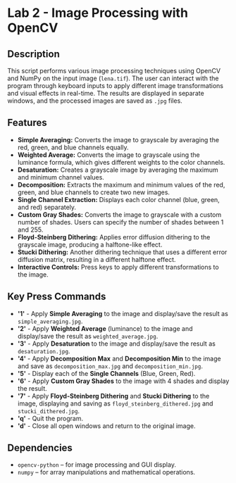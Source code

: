 # Lab 2 - Image Processing with OpenCV

## Description

This script performs various image processing techniques using OpenCV and NumPy on the input image (`lena.tif`). The user can interact with the program through keyboard inputs to apply different image transformations and visual effects in real-time. The results are displayed in separate windows, and the processed images are saved as `.jpg` files.

## Features

- **Simple Averaging:** Converts the image to grayscale by averaging the red, green, and blue channels equally.
- **Weighted Average:** Converts the image to grayscale using the luminance formula, which gives different weights to the color channels.
- **Desaturation:** Creates a grayscale image by averaging the maximum and minimum channel values.
- **Decomposition:** Extracts the maximum and minimum values of the red, green, and blue channels to create two new images.
- **Single Channel Extraction:** Displays each color channel (blue, green, and red) separately.
- **Custom Gray Shades:** Converts the image to grayscale with a custom number of shades. Users can specify the number of shades between 1 and 255.
- **Floyd-Steinberg Dithering:** Applies error diffusion dithering to the grayscale image, producing a halftone-like effect.
- **Stucki Dithering:** Another dithering technique that uses a different error diffusion matrix, resulting in a different halftone effect.
- **Interactive Controls:** Press keys to apply different transformations to the image.

## Key Press Commands

- **'1'** - Apply **Simple Averaging** to the image and display/save the result as `simple_averaging.jpg`.
- **'2'** - Apply **Weighted Average** (luminance) to the image and display/save the result as `weighted_average.jpg`.
- **'3'** - Apply **Desaturation** to the image and display/save the result as `desaturation.jpg`.
- **'4'** - Apply **Decomposition Max** and **Decomposition Min** to the image and save as `decomposition_max.jpg` and `decomposition_min.jpg`.
- **'5'** - Display each of the **Single Channels** (Blue, Green, Red).
- **'6'** - Apply **Custom Gray Shades** to the image with 4 shades and display the result.
- **'7'** - Apply **Floyd-Steinberg Dithering** and **Stucki Dithering** to the image, displaying and saving as `floyd_steinberg_dithered.jpg` and `stucki_dithered.jpg`.
- **'q'** - Quit the program.
- **'d'** - Close all open windows and return to the original image.

## Dependencies

- `opencv-python` – for image processing and GUI display.
- `numpy` – for array manipulations and mathematical operations.